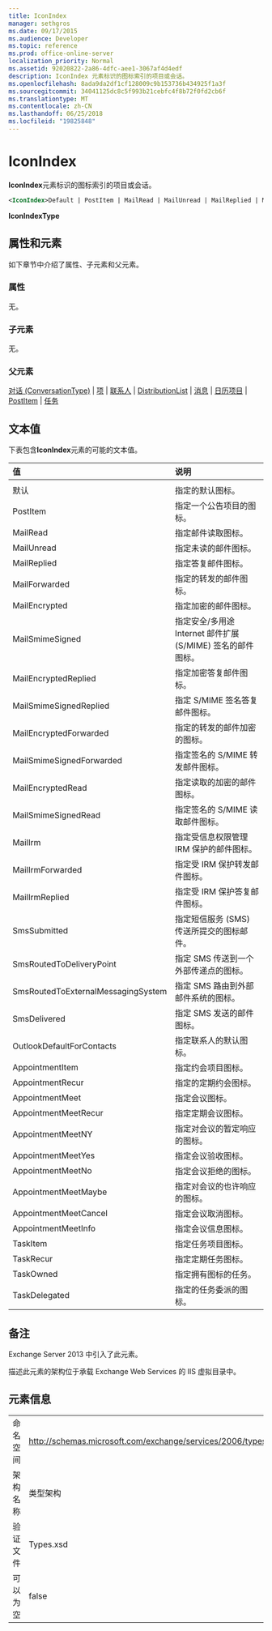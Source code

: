 ```yaml
---
title: IconIndex
manager: sethgros
ms.date: 09/17/2015
ms.audience: Developer
ms.topic: reference
ms.prod: office-online-server
localization_priority: Normal
ms.assetid: 92020822-2a86-4dfc-aee1-3067af4d4edf
description: IconIndex 元素标识的图标索引的项目或会话。
ms.openlocfilehash: 8ada9da2df1cf128009c9b153736b434925f1a3f
ms.sourcegitcommit: 34041125dc8c5f993b21cebfc4f8b72f0fd2cb6f
ms.translationtype: MT
ms.contentlocale: zh-CN
ms.lasthandoff: 06/25/2018
ms.locfileid: "19825848"
---
```

# <a name="iconindex"></a>IconIndex

**IconIndex**元素标识的图标索引的项目或会话。 
  
```XML
<IconIndex>Default | PostItem | MailRead | MailUnread | MailReplied | MailForwarded | MailEncrypted | MailSmimeSigned | MailEncrytedReplied | MailSmimeSignedReplied | MailEncryptedForwarded | MailSmimeSignedForwarded | MailEncryptedRead | MailSmimeSignedRead | MailIrm | MailIrmForwarded | MailIrmReplied | SmsSubmitted | SmsRoutedToDeliveryPoint | SmsRoutedToExternalMessagingSystem | SmsDelivered | OutlookDefaultForContacts | AppointmentItem | AppointmentRecur | AppointmentMeet | AppointmentMeetRecur | AppointmentMeetNY | AppointmentMeetYes | AppointmentMeetNo | AppointmentMeetMaybe | AppointmentMeetCancel | AppointmentMeetInfo | TaskItem | TaskRecur | TaskOwned | TaskDelegated</IconIndex>
```

 **IconIndexType**
## <a name="attributes-and-elements"></a>属性和元素

如下章节中介绍了属性、子元素和父元素。
  
### <a name="attributes"></a>属性

无。
  
### <a name="child-elements"></a>子元素

无。
  
### <a name="parent-elements"></a>父元素

[对话 (ConversationType)](conversation-conversationtype.md) | [项](item.md) | [联系人](contact.md) | [DistributionList](distributionlist.md) | [消息](message-ex15websvcsotherref.md) | [日历项目](calendaritem.md) | [PostItem](postitem.md) | [任务](task.md)
  
## <a name="text-value"></a>文本值

下表包含**IconIndex**元素的可能的文本值。 
  
|**值**|**说明**|
|:-----|:-----|
|||
|默认  <br/> |指定的默认图标。  <br/> |
|PostItem  <br/> |指定一个公告项目的图标。  <br/> |
|MailRead  <br/> |指定邮件读取图标。  <br/> |
|MailUnread  <br/> |指定未读的邮件图标。  <br/> |
|MailReplied  <br/> |指定答复邮件图标。  <br/> |
|MailForwarded  <br/> |指定的转发的邮件图标。  <br/> |
|MailEncrypted  <br/> |指定加密的邮件图标。  <br/> |
|MailSmimeSigned  <br/> |指定安全/多用途 Internet 邮件扩展 (S/MIME) 签名的邮件图标。  <br/> |
|MailEncryptedReplied  <br/> |指定加密答复邮件图标。  <br/> |
|MailSmimeSignedReplied  <br/> |指定 S/MIME 签名答复邮件图标。  <br/> |
|MailEncryptedForwarded  <br/> |指定的转发的邮件加密的图标。  <br/> |
|MailSmimeSignedForwarded  <br/> |指定签名的 S/MIME 转发邮件图标。  <br/> |
|MailEncryptedRead  <br/> |指定读取的加密的邮件图标。  <br/> |
|MailSmimeSignedRead  <br/> |指定签名的 S/MIME 读取邮件图标。  <br/> |
|MailIrm  <br/> |指定受信息权限管理 IRM 保护的邮件图标。  <br/> |
|MailIrmForwarded  <br/> |指定受 IRM 保护转发邮件图标。  <br/> |
|MailIrmReplied  <br/> |指定受 IRM 保护答复邮件图标。  <br/> |
|SmsSubmitted  <br/> |指定短信服务 (SMS) 传送所提交的图标邮件。  <br/> |
|SmsRoutedToDeliveryPoint  <br/> |指定 SMS 传送到一个外部传递点的图标。  <br/> |
|SmsRoutedToExternalMessagingSystem  <br/> |指定 SMS 路由到外部邮件系统的图标。  <br/> |
|SmsDelivered  <br/> |指定 SMS 发送的邮件图标。  <br/> |
|OutlookDefaultForContacts  <br/> |指定联系人的默认图标。  <br/> |
|AppointmentItem  <br/> |指定约会项目图标。  <br/> |
|AppointmentRecur  <br/> |指定的定期约会图标。  <br/> |
|AppointmentMeet  <br/> |指定会议图标。  <br/> |
|AppointmentMeetRecur  <br/> |指定定期会议图标。  <br/> |
|AppointmentMeetNY  <br/> |指定对会议的暂定响应的图标。  <br/> |
|AppointmentMeetYes  <br/> |指定会议验收图标。  <br/> |
|AppointmentMeetNo  <br/> |指定会议拒绝的图标。  <br/> |
|AppointmentMeetMaybe  <br/> |指定对会议的也许响应的图标。  <br/> |
|AppointmentMeetCancel  <br/> |指定会议取消图标。  <br/> |
|AppointmentMeetInfo  <br/> |指定会议信息图标。  <br/> |
|TaskItem  <br/> |指定任务项目图标。  <br/> |
|TaskRecur  <br/> |指定定期任务图标。  <br/> |
|TaskOwned  <br/> |指定拥有图标的任务。  <br/> |
|TaskDelegated  <br/> |指定的任务委派的图标。  <br/> |
   
## <a name="remarks"></a>备注

Exchange Server 2013 中引入了此元素。
  
描述此元素的架构位于承载 Exchange Web Services 的 IIS 虚拟目录中。
  
## <a name="element-information"></a>元素信息

|||
|:-----|:-----|
|命名空间  <br/> |http://schemas.microsoft.com/exchange/services/2006/types  <br/> |
|架构名称  <br/> |类型架构  <br/> |
|验证文件  <br/> |Types.xsd  <br/> |
|可以为空  <br/> |false  <br/> |
   

